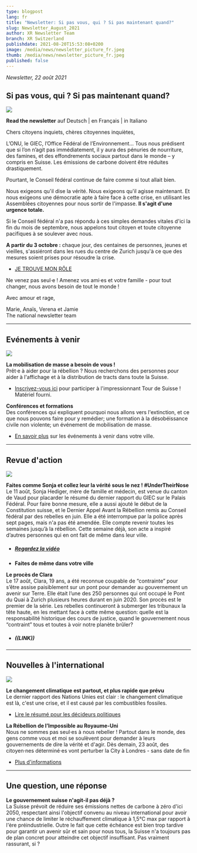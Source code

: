 ```yaml
---
type: blogpost
lang: fr
title: "Newsletter: Si pas vous, qui ? Si pas maintenant quand?"
slug: Newsletter_August_2021
author: XR Newsletter Team
branch: XR Switzerland
publishdate: 2021-08-20T15:53:08+0200
image: /media/news/newsletter_picture_fr.jpeg
thumb: /media/news/newsletter_picture_fr.jpeg
published: false
---
```

*Newsletter, 22 août 2021*

## **Si pas vous, qui ? Si pas maintenant quand?**

![](/media/newsletter_picture_fr.jpeg)

**Read the newsletter** auf Deutsch | en Français | in Italiano

Chers citoyens inquiets, chères citoyennes inquiètes,

L’ONU, le GIEC, l’Office Fédéral de l’Environnement… Tous nous prédisent que si l’on n’agit pas immédiatement, il y aura des pénuries de nourriture, des famines, et des effondrements sociaux partout dans le monde – y compris en Suisse. Les émissions de carbone doivent être réduites drastiquement.

Pourtant, le Conseil fédéral continue de faire comme si tout allait bien. 

Nous exigeons qu'il dise la vérité. Nous exigeons qu'il agisse maintenant. Et nous exigeons une démocratie apte à faire face à cette crise, en utilisant les Assemblées citoyennes pour nous sortir de l'impasse. **Il s'agit d'une urgence totale.**

Si le Conseil fédéral n'a pas répondu à ces simples demandes vitales d'ici la fin du mois de septembre, nous appelons tout citoyen et toute citoyenne pacifiques à se soulever avec nous.

**A partir du 3 octobre :** chaque jour, des centaines de personnes, jeunes et vieilles, s'assiéront dans les rues du centre de Zurich jusqu'à ce que des mesures soient prises pour résoudre la crise.

* [JE TROUVE MON RÔLE](https://actionnetwork.org/forms/sign-up-for-the-rebellion-fr)

Ne venez pas seul·e ! Amenez vos ami·es et votre famille - pour tout changer, nous avons besoin de tout le monde ! 

Avec amour et rage,

Marie, Anaïs, Verena et Jamie\
The national newsletter team

- - -

## **Evénements à venir**

![](/media/export-1-.png)

**La mobilisation de masse a besoin de vous !** \
Prêt·e à aider pour la rébellion ? Nous recherchons des personnes pour aider à l'affichage et à la distribution de tracts dans toute la Suisse. 

* [Inscrivez-vous ici](https://www.xrebellion.ch/fr/act/events/tour-de-suisse/) pour participer à l'impressionnant Tour de Suisse ! Matériel fourni.

**Conférences et formations**\
Des conférences qui expliquent pourquoi nous allons vers l'extinction, et ce que nous pouvons faire pour y remédier; une formation à la désobéissance civile non violente; un événement de mobilisation de masse. 

* [En savoir plus](https://www.xrebellion.ch/fr/act/events/) sur les événements à venir dans votre ville.

- - -

## **Revue d'action**

![](/media/dscf9623.jpg)

**Faites comme Sonja et collez leur la vérité sous le nez ! #UnderTheirNose**\
Le 11 août, Sonja Hediger, mère de famille et médecin, est venue du canton de Vaud pour placarder le résumé du dernier rapport du GIEC sur le Palais Fédéral. Pour faire bonne mesure, elle a aussi ajouté le début de la Constitution suisse, et le Dernier Appel Avant la Rébellion remis au Conseil fédéral par des rebelles en juin. Elle a été interrompue par la police après sept pages, mais n'a pas été amendée. Elle compte revenir toutes les semaines jusqu’à la rébellion. Cette semaine déjà, son acte a inspiré d’autres personnes qui en ont fait de même dans leur ville.

* ##### [Regardez la vidéo](https://www.facebook.com/XRSwitzerland/videos/173493621516933) [](https://www.facebook.com/XRSwitzerland/videos/173493621516933)
* **Faites de même dans votre ville**

**Le procès de Clara**\
Le 17 août, Clara, 19 ans, a été reconnue coupable de “contrainte” pour s’être assise paisiblement sur un pont pour demander au gouvernement un avenir sur Terre. Elle était l’une des 250 personnes qui ont occupé le Pont du Quai à Zurich plusieurs heures durant en juin 2020. Son procès est le premier de la série. Les rebelles continueront à submerger les tribunaux la tête haute, en les mettant face à cette même question: quelle est la responsabilité historique des cours de justice, quand le gouvernement nous “contraint” tous et toutes à voir notre planète brûler?

* ##### ((LINK))

- - -

## **Nouvelles à l'international**

![](/media/the-truth-video-overlay-2000x1025-c-center.jpeg)

**Le changement climatique est partout, et plus rapide que prévu**\
Le dernier rapport des Nations Unies est clair : le changement climatique est là, c'est une crise, et il est causé par les combustibles fossiles.

* [Lire le résumé pour les décideurs politiques](https://www.ipcc.ch/report/ar6/wg1/downloads/report/IPCC_AR6_WGI_SPM.pdf)

**La Rébellion de l’Impossible au Royaume-Uni**\
Nous ne sommes pas seul·es à nous rebeller ! Partout dans le monde, des gens comme vous et moi se soulèvent pour demander à leurs gouvernements de dire la vérité et d'agir. Dès demain, 23 août, des citoyen·nes déterminé·es vont perturber la City à Londres - sans date de fin

* [Plus d'informations](https://extinctionrebellion.uk/next-uk-rebellion/)

- - -

## **Une question, une réponse**

**Le gouvernement suisse n'agit-il pas déjà ?**\
La Suisse prévoit de réduire ses émissions nettes de carbone à zéro d'ici 2050, respectant ainsi l'objectif convenu au niveau international pour avoir une chance de limiter le réchauffement climatique à 1,5°C max par rapport à l'ère préindustrielle. Outre le fait que cette échéance est bien trop tardive pour garantir un avenir sûr et sain pour nous tous, la Suisse n'a toujours pas de plan concret pour atteindre cet objectif insuffisant. Pas vraiment rassurant, si ?